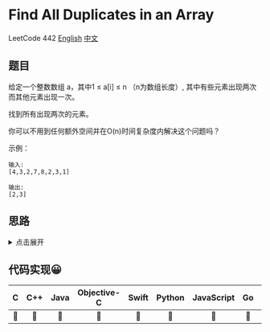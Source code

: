 # Find All Duplicates in an Array
LeetCode 442
[English](https://leetcode.com/problems/find-all-duplicates-in-an-array/)
[中文](https://leetcode-cn.com/problems/find-all-duplicates-in-an-array/)

## 题目
给定一个整数数组 a，其中1 ≤ a[i] ≤ n （n为数组长度）, 其中有些元素出现两次而其他元素出现一次。

找到所有出现两次的元素。

你可以不用到任何额外空间并在O(n)时间复杂度内解决这个问题吗？

示例：

```
输入:
[4,3,2,7,8,2,3,1]

输出:
[2,3]
```
## 思路
<details>
<summary>点击展开</summary>
// TODO
</details>

## 代码实现😀
| C | C++ | Java | Objective-C | Swift | Python | JavaScript | Go | PHP |
| :--: | :--: | :--: | :--: | :--: | :--: | :--: | :--: | :--: |
| 🤔 | 🤔 | 🤔 | 🤔 | 🤔 | 🤔 | 🤔 | 🤔 | 🤔 |


